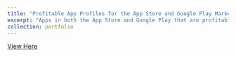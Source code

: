 ```yaml
---
title: "Profitable App Profiles for the App Store and Google Play Markets"
excerpt: "Apps in both the App Store and Google Play that are profitable"
collection: portfolio
---
```


<a href = "http://alexbakr.github.io/files/Profitable App Profiles for the App Store and Google Play Markets.html">View Here</a>